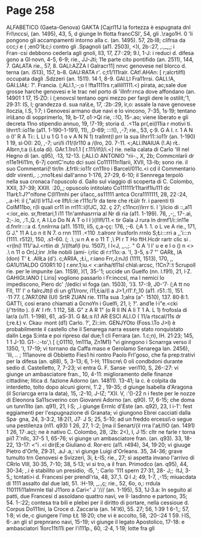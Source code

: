 # Page 258

ALFABETICO (Gaeta-Genova) GAKTA [Cajrl11J la fortezza è espugnata dnl Frl\nccsi, (an. 1495), 43, 5, d giunge In flotta francCSl', 54, gli .\rago1H. 0 'li pongono gli accampamenti intorno alla c. (an. 1495). 57, 2b·l8; clifrsa da ccc;i e ( ;enO\'lŁc;i contro gli .Spagnoli (a11. 2503), <)I, 2b·:27, ,.,_,,; i Fran··csi debbono cederla agli gnoli, ll3, 17, Z7·:29; 9.l, 1-J: i reduci d. difesa gono a Gl·novn, 4-5, 6-9; rie., JJ-Jti; 11e parte cito pontifido (an. 2511), 144, 7. GALATA rie., 57, 8. GALl:AZZA l Galracr11] nnvc genovese nel blorco d. terna (an. i513), 157, b-8. GAU:RATA r'. c;t1/111ralr. CAt!.AHAn: [ r;alcrtilfl) occupata dagli .Sdzzeri (an. 1511). 14·1, 8-9. GAI.LI Fra11rrsi. GALl.!A, GAI.LIAŁ: ?'. Francia. (;ALl.1,\:-;o I !fta1111rs r;allill1111.<) pirata, ac;sale due grosse harche genovesi e le trac nel porto di \'illnfr:rnca dove affondano (an. 14901 1 17, 15·ZO: i (;enovcsl tentano ogni mezzo per fargli dere le ostilit;'1, 29·31: IS, I; grandezza d. sua na\Łe, 17, :2b·:29, ìr,o: assale la nave genovese Iloczia, l.S, 1·7; i Genovesi armano due navi e lo vincono, 7-35, 1s·19; tentano in\Łano di sopprimerlo, 19, b-17, o1·>Qi rie, ::!O, 15-.ao; viene liberato e gli decreta 11no stipendio annuo, 19, !7-19; storia d. .<11a pr(,ei(l11ia r motivi ti. lihrrt1::io11e (a11. 1-190-1-191), 11), ,0-69; :::!(), ,-7; rie., 53, ç·9. G A I. r. 1 A N o (I' R A Ti:: L LI u 1 G 1 o v A N N 1) trallmt(l prr la sua lihrr11::io11r (an. 1-190) 1 19, sì·O(I: 20, ,-7; uri/li i11/(lr110 a /(lro, 20. 7-11. <;ALl.INAIUA (!.A) rŁ. Albrn,t:a (i.Łola di). GAr.1.1ro1.1 [ r.111/if(l/i.<] rie. nella calata di Carlo \'lll nel Hegno di (an. q95), ·13, 12-13. (;ALI.O ANTONIO "rii-., X, 2b; Commcnlarii dr n11e1Hi11m, 6-7j contC'nuto dci suoi Co111111n1larii, XVII, 13-lb; sono rie. il suo Commentari(! tir/In .Łfrtli::io11r cn11lro i Barcel/011c.<i cd il Commentario ddlr virenti,. ;.;rno1Łesi dall'anno 1-176, 27-29, 6-10; il Sennrega terpolò nella sua cronaca l'opuscolo d. Gallo sul viaggio di scoperta di C. Colombo, XXII, 37-39; XXIII. :20,,; opuscolo intitolato Co111111r11tarif1lu111 dc 11arŁ1:J?"nlfone C(ll11mhi per ù1acc,.ss11111 antca Ocra1111111, 28, 22·:24, ,.a-H: il (,"al/(l lr11J.<e llft/i::ie r111c/1r da tere che rŁùlr fr. i parenti tli ColM11bo, r(li quali cr11 in rrl11::i(l!JC, 32. ç 27; c11ncr//irrr ti. l 'j/icio di ::,a11 <:ior,,eio. sr,ftretari,1 i11 11n'amhasrrria al Nr di ria (a11. 1-199). 76, ,-;, 17-.aì, 2;-.ìo, ,:1.,Q. r, A I.Lo Do N A T o I I )(l!lfl/11.< tir Gala J rura In drmf1/i::in11e d.fnrlr::::a d. f,nnlrrna (a11. 1511), li5, ç,a-çç: 176, ;-6. (;A 1. 1. o L ve A rie., 171, G J." 11 A Lo n it N 7. o rnn 1111 .<110 .t:alronr lrusforln rrnlo S;Łi:::rri a ,,'i:::n (1111. r512), 150, .s1-60. (; .\ ;u n A e o 11 T ,\ PI r T Ho ftH.Hcdr rartr clic si .<r(ln(l 111/'aJ.<rtlin di ,1/(l!taf(l (ru. 1507), I l<J, ,,.,;. " G A 'l I' u e e I o () n <> .\ n 11 o Or(J;inr .lrlle nobili (ami- i;rlic di r:r11o:·a. \'I, 3-5, s·7 "' GARŁ, IA (don) T' Ł .AllŁa (d'). c;ARllA, ;Łi,, r:iano Frr,J;nJ(l (1111, 1513), 170, ,, GA1U11ALDO G10R1:10 [ r.enr.1;iu.< <:ariha/tl11sl chla\·arcsc, !1Cn7::t 5crupoll rie. per le impunite (an. 11S9), )(1, 35-'1; uccide un Guelfo (nn. l.f91), 21, l·Z. GAHIGt.lANO [ Liris] vogliono passarlo i Fr:inccsl, ma l nemici lo impediscono, Piero dc' ;\ledici vi foga (an. 1503), ')3. 17-:9, J0-'7· (;A tt no FII, 11' I' o falrcJtt(l di un g11/ronr, i11;Łia/(l a J>1,rl1'.f;,10 (a11. r51.:1), 151. ·11·77. (.7AR7.0NI (Ul) SrtR ZUAN rie. 1111a sua .1;alra (a"· 1510), 137. 80·8:1. GATTI, così erano chiamati a GcnoYn i Guelfi, 21, l; ?'. and1e l·ì"e.<cki (/'ttrlito ). (ì A\' I rfr. 1 112, 58. G" z A R 1" (o R Il IN A li T 1 A. L 1) frofosla di lar/a (u11. 1-198), 61, .aS-31. G &Ł:s l\1 AR ESCI ALI.O ( 11/a rtscal/11s dr (;re.Ł) v. Ckau· mont (d1) Carlo. ?', Zi::im. GENJYOto (Foss.\To J>I) è probabilmente il castello che il Senarega narra essere stato ronquistato dalln Lega S:inta e poi ripreso dal due;1 cli Ferrara (an. 1.c;n), IH. 21·23; 145, 1 1 J-10. G1··.:-to\',\ [ (;01110, !m111a, Zn1M1} "vi ginngono i Scnarrga verso il 1350, \'I, 17-19; vi tornano da Caffa maso e Gerolamo Senarega lan. 2456), \'Ili, .. ; 111anovre di Obbietto Fies1·hi rontro Paolo Frl'goso, che fa prep:trativi per la difesa (an. q88), 5, 3-13; 6, 1-H; 111iscre\ 0 oli condbdoni durante sedio d. Castelletto, 7, 7-23; vi entra G. F. Sanse· veri110, S, 26-:27: vi giunge un ambasciatore fran., 10, 4-11: miglioramento delle finanze cittadine; litica d. fazione Adorno (an. 14811). 13-41; la c. è colpita da interdetto, tolto dopo alcuni giorni, 1'.2 , 19-35; d giunge Isabella d'Aragona (il Scriarcga erra la data), 15, :2-10, J-IZ; "X)I. V, :'()-22 n i feste per le nozze di Eleonora Sa11scverino con Giovanni Adorno (an. q90). 17, 6-15; che doma un tunn1lto (an. q91), 21, l·S; ,.i giunge Errnlc d'Este (an. q92), 23, I i-1': fest eggiamenti per l'espugnazione di Granata; vi giungono Ebrei cacciati dalla Spa· gna, 24, 3-3:2, 18·2(1, J7· J S; 25, 5-10; ad un freddo ercessi\·o segue una pestilenza (n11. q93) 1 26, 27, 1·:2; [ma il Senart/{il rrra l'aŁl!IO (an. 1491) 1 26, 17·.aç); ne è nativo C. Colombo, 28, :2b: 2<), I, J·15: cltr ne farle r torna pii1 7.'nllc, 37-5 1, 65-76; vi giunge un ambasciatore fran. (an. q93). 33, 18-22, 13-17: <"i .<i dir(E;e Giuliano d. Ror·erc (a11. r494), 34, 19·20; vi giuuge Pietro d'Orfè, Z9·31, .aJ·.a,: vi giunge Luigi d'Orleans. 35, 34-36; grave tumulto trn Genovesi e Svizzeri, 3i, Ł-IS; rie., 27; si aspetta invano l'arrivo di CRrlo VIII, 30·35, 7-10; 38, 5·13; vi si tro,·a il fran. Primodco (an. q95), 44, 30-34; ,.i è stabilito un presidio, ·i5, '; Carlo \'111 spern 27·31, 28- J;; ·ltJ, 3-5,; tcntati>i d. Francesi per prendl'rla, 48, 37.,1. Q·I J; 49, 1-7, ,-15; miuacdata di 1111 assalto dal due lati, 51. :H-19, ,,.,ç; rie., 52, 6o, o,: rrdula 110111i11almrnle tlal J11oro a Cari<' J '/// (an. 1-195), 53, 1J·3.a: In seguito al patti, due Francesi d assoldano quattro navi, ve Il· lasdnno e partono, 35; 54. 1-:22; contesa tra bili e plebei per il diritto di portare, nella cessioue d. Corpus Do111ini, la Croce d. Zaccaria (an. 14'l6), 55. 27; 56, 1·39 1 6-1,; 57, 1·8; vi de,·c giungere l'imp ŁŁ 18·20; che vi è accolto, 58, :20-:24 1 59. l·IS, 6-.an gli s! prepnrano navi, 15-19; vi giunge il legato Apostolico, 17-18: e ambasciatori 1Ìorc11ti11i per l'i111p., 60, :2·4, 1·19; lotte fra gll
